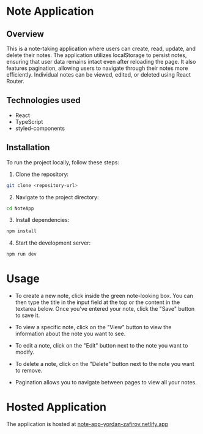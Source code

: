 # Note Application

## Overview
This is a note-taking application where users can create, read, update, and delete their notes. The application utilizes localStorage to persist notes, ensuring that user data remains intact even after reloading the page. It also features pagination, allowing users to navigate through their notes more efficiently. Individual notes can be viewed, edited, or deleted using React Router.

## Technologies used
- React
- TypeScript
- styled-components

## Installation
To run the project locally, follow these steps:

1. Clone the repository: 
```bash
git clone <repository-url>
```

2. Navigate to the project directory:
```bash
cd NoteApp
```

3. Install dependencies:
```bash
npm install
```

4. Start the development server:
```bash
npm run dev
```

# Usage
- To create a new note, click inside the green note-looking box. You can then type the title in the input field at the top or the content in the textarea below. Once you've entered your note, click the "Save" button to save it.

- To view a specific note, click on the "View" button to view the information about the note you want to see.

- To edit a note, click on the "Edit" button next to the note you want to modify.

- To delete a note, click on the "Delete" button next to the note you want to remove.

- Pagination allows you to navigate between pages to view all your notes.

# Hosted Application
The application is hosted at [note-app-yordan-zafirov.netlify.app](https://note-app-yordan-zafirov.netlify.app/)